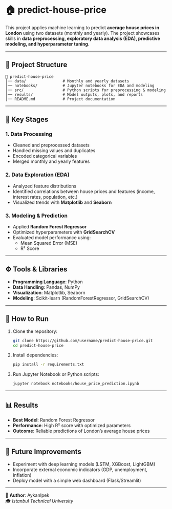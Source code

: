 # 🏠 predict-house-price

This project applies machine learning to predict **average house prices in London** using two datasets (monthly and yearly). The project showcases skills in **data preprocessing, exploratory data analysis (EDA), predictive modeling, and hyperparameter tuning**.

---

## 📂 Project Structure

```
📁 predict-house-price
│── data/                # Monthly and yearly datasets
│── notebooks/           # Jupyter notebooks for EDA and modeling
│── src/                 # Python scripts for preprocessing & modeling
│── results/             # Model outputs, plots, and reports
│── README.md            # Project documentation
```

---

## 🔑 Key Stages

### 1. Data Processing
- Cleaned and preprocessed datasets
- Handled missing values and duplicates
- Encoded categorical variables
- Merged monthly and yearly features

### 2. Data Exploration (EDA)
- Analyzed feature distributions
- Identified correlations between house prices and features (income, interest rates, population, etc.)
- Visualized trends with **Matplotlib** and **Seaborn**

### 3. Modeling & Prediction
- Applied **Random Forest Regressor**
- Optimized hyperparameters with **GridSearchCV**
- Evaluated model performance using:
  - Mean Squared Error (MSE)
  - R² Score

---

## ⚙️ Tools & Libraries

- **Programming Language**: Python
- **Data Handling**: Pandas, NumPy
- **Visualization**: Matplotlib, Seaborn
- **Modeling**: Scikit-learn (RandomForestRegressor, GridSearchCV)

---

## 🚀 How to Run

1. Clone the repository:
   ```bash
   git clone https://github.com/username/predict-house-price.git
   cd predict-house-price
   ```

2. Install dependencies:
   ```bash
   pip install -r requirements.txt
   ```

3. Run Jupyter Notebook or Python scripts:
   ```bash
   jupyter notebook notebooks/house_price_prediction.ipynb
   ```

---

## 📊 Results

- **Best Model**: Random Forest Regressor
- **Performance**: High R² score with optimized parameters
- **Outcome**: Reliable predictions of London’s average house prices

---

## 📌 Future Improvements

- Experiment with deep learning models (LSTM, XGBoost, LightGBM)
- Incorporate external economic indicators (GDP, unemployment, inflation)
- Deploy model with a simple web dashboard (Flask/Streamlit)

---

📧 **Author**: AykanIpek  
🎓 *Istanbul Technical University*
